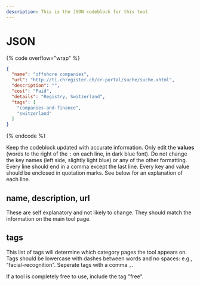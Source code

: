 ```yaml
---
description: This is the JSON codeblock for this tool
---
```


# JSON

{% code overflow="wrap" %}
```json
{
  "name": "offshore companies",
  "url": "http://ti.chregister.ch/cr-portal/suche/suche.xhtml",
  "description": "",
  "cost": "Paid",
  "details": "Registry, Switzerland",
  "tags": [
    "companies-and-finance",
    "switzerland"
  ]
}
```
{% endcode %}

Keep the codeblock updated with accurate information. Only edit the **values** (words to the right of the `:` on each line, in dark blue font). Do not change the key names (left side, slightly light blue) or any of the other formatting. Every line should end in a comma except the last line. Every key and value should be enclosed in quotation marks. See below for an explanation of each line.&#x20;

## name, description, url

These are self explanatory and not likely to change. They should match the information on the main tool page.

## tags

This list of tags will determine which category pages the tool appears on. Tags should be lowercase with dashes between words and no spaces: e.g., "facial-recognition". Seperate tags with a comma `,`.

If a tool is completely free to use, include the tag "free".

